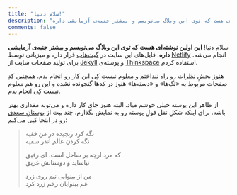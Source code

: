 ```yaml
---
title: "سلام دنیا!"
description: "این اولین نوشته‌ای هست که توی این وبلاگ می‌نویسم و بیشتر جنبه‌ی آزمایشی داره"
comments: false
---
```

سلام دنیا! **این اولین نوشته‌ای هست که توی این وبلاگ می‌نویسم و بیشتر جنبه‌ی آزمایشی داره**. فایل‌های این سایت در [گیت‌هاب](https://github.com/ali-hardan/personal-website) قرار داره و میزبانی توسط [Netlify](https://www.netlify.com/) انجام می‌شه. برای تولید صفحات سایت از [Jekyll](http://jekyllrb.com/) و پوسته‌ی [Thinkspace](https://github.com/heiswayi/thinkspace) استفاده کردم.

هنوز بخشِ نظرات رو راه ننداختم و معلوم نیست کِی این کار رو انجام بدم. همچنین کدِ صفحات مربوط به «تگ‌ها» و «دسته‌ها» هنوز در کدها گنجونده نشده و این رو هم معلوم نیست کِی انجام بدم.

از ظاهر این پوسته خیلی خوشم میاد. البته هنوز جای کار داره و می‌تونه مقداری بهتر باشه. برای اینکه شکلِ نقل قولِ پوسته رو به نمایش بگذارم، چند بیت از [بوستانِ سعدی](https://ganjoor.net/saadi/boostan/) رو در اینجا کپی می‌کنم:


> نگه کرد رنجیده در من فقیه  
نگه کردن عالم اندر سفیه
>
> که مرد ارچه بر ساحل است، ای رفیق  
نیاساید و دوستانش غریق
>
> من از بینوایی نیم روی زرد  
غم بینوایان رخم زرد کرد
